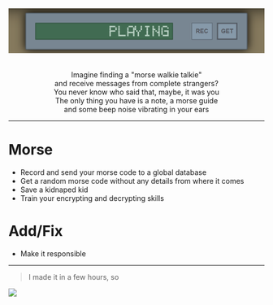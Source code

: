 <div align='center'>
  <img src='https://raw.githubusercontent.com/alaanvv/Image-Database/main/Morse/playing.png'>
</div>

<br>

<p align='center'>
  Imagine finding a "morse walkie talkie"  <br>
  and receive messages from complete strangers?   <br>
  You never know who said that, maybe, it was you   <br>
  The only thing you have is a note, a morse guide   <br>
  and some beep noise vibrating in your ears <br>
</p>

---

# Morse

- Record and send your morse code to a global database  
- Get a random morse code without any details from where
it comes
- Save a kidnaped kid  
- Train your encrypting and decrypting skills

# Add/Fix

- Make it responsible

---

> I made it in a few hours, so
<img src='https://media.tenor.com/NEYR3oRmkLYAAAAd/im-only-human-im-only-human-after-all.gif'>
